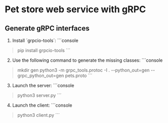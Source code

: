 # Pet store web service with gRPC

## Generate gRPC interfaces

1. Install ´grpcio-tools´:
´´´console
> pip install grpcio-tools
´´´

2. Use the following command to generate the missing classes:
´´´console
> mkdir gen
> python3 -m grpc_tools.protoc -I . --python_out=gen --grpc_python_out=gen pets.proto
´´´

3. Launch the server:
´´´console
> python3 server.py
´´´

4. Launch the client:
´´´console
> python3 client.py
´´´